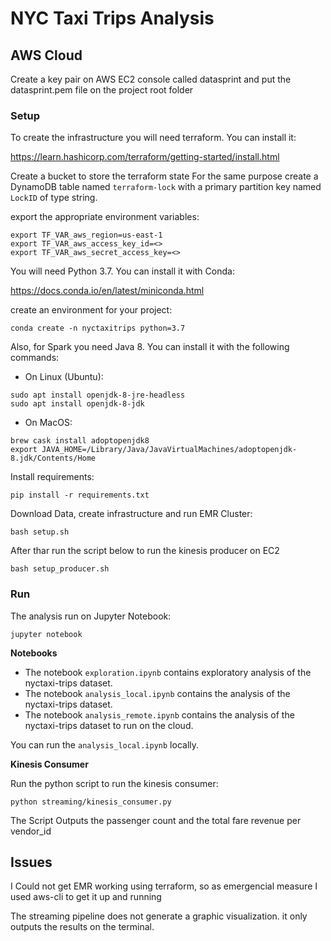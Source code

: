 # NYC Taxi Trips Analysis

## AWS Cloud

Create a key pair on AWS EC2 console called datasprint and put the datasprint.pem file on the project root folder

### Setup

To create the infrastructure you will need terraform. You can install it:

https://learn.hashicorp.com/terraform/getting-started/install.html

Create a bucket to store the terraform state
For the same purpose create a DynamoDB table named `terraform-lock` with a primary partition key named `LockID` 
of type string.

export the appropriate environment variables:

`export TF_VAR_aws_region=us-east-1`\
`export TF_VAR_aws_access_key_id=<>`\
`export TF_VAR_aws_secret_access_key=<>`

You will need Python 3.7. You can install it with Conda:

https://docs.conda.io/en/latest/miniconda.html

create an environment for your project:

`conda create -n nyctaxitrips python=3.7`

Also, for Spark you need Java 8. You can install it with the following commands:

- On Linux (Ubuntu):

`sudo apt install openjdk-8-jre-headless`\
`sudo apt install openjdk-8-jdk`

- On MacOS:

`brew cask install adoptopenjdk8`\
`export JAVA_HOME=/Library/Java/JavaVirtualMachines/adoptopenjdk-8.jdk/Contents/Home`

Install requirements: 

`pip install -r requirements.txt`


Download Data, create infrastructure and run EMR Cluster:

`bash setup.sh`

After thar run the script below to run the kinesis producer on EC2

`bash setup_producer.sh`

### Run

The analysis run on Jupyter Notebook:

`jupyter notebook`

**Notebooks**

- The notebook `exploration.ipynb` contains exploratory analysis of the nyctaxi-trips dataset.
- The notebook `analysis_local.ipynb` contains the analysis of the nyctaxi-trips dataset.
- The notebook `analysis_remote.ipynb` contains the analysis of the nyctaxi-trips dataset to run on the cloud.

You can run the `analysis_local.ipynb` locally.

**Kinesis Consumer**

Run the python script to run the kinesis consumer:

`python streaming/kinesis_consumer.py`

The Script Outputs the passenger count and the total fare revenue per vendor_id

## Issues

I Could not get EMR working using terraform, so as emergencial measure I used aws-cli to get it up and running

The streaming pipeline does not generate a graphic visualization. it only outputs the results on the terminal. 

